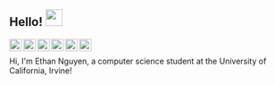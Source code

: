 ## Hello! <img src="https://raw.githubusercontent.com/iampavangandhi/iampavangandhi/master/gifs/Hi.gif" width="30px"></h2>

<a href="https://linkedin.com/in/nguyenethan01">
  <img align="left" alt="Ethan's Linkdein" width="22px" src="https://cdn.jsdelivr.net/npm/simple-icons@v3/icons/linkedin.svg" />
</a>
<a href="https://github.com/nguyenethan01">
  <img align="left" alt="Ethan's Github" width="22px" src="https://cdn.jsdelivr.net/npm/simple-icons@v3/icons/github.svg" />
</a>
<a href="https://gitlab.com/nguyenethan01">
  <img align="left" alt="Ethan's GitLab" width="22px" src="https://cdn.jsdelivr.net/npm/simple-icons@v3/icons/gitlab.svg" />
</a>
<a href="https://instagram.com/eethannugget">
  <img align="left" alt="Ethan's Instagram" width="22px" src="https://cdn.jsdelivr.net/npm/simple-icons@v3/icons/instagram.svg" />
</a>
<a href="mailto:nguyenethan01@gmail.com">
  <img align="left" alt="'Gmail" width="22px" src="https://cdn.jsdelivr.net/npm/simple-icons@3.1.0/icons/gmail.svg" />
</a>
<a href="https://leetcode.com/nguyenethan01/">
  <img align="left" alt="LeetCode" width="22px" src="https://cdn.jsdelivr.net/npm/simple-icons@3.1.0/icons/leetcode.svg" />
</a>
<br />

Hi, I'm Ethan Nguyen, a computer science student at the University of California, Irvine!


